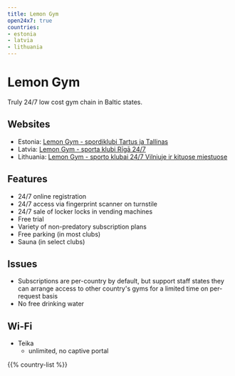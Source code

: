 ```yaml
---
title: Lemon Gym
open24x7: true
countries:
- estonia
- latvia
- lithuania
---
```


# Lemon Gym

Truly 24/7 low cost gym chain in Baltic states.

## Websites
- Estonia: [Lemon Gym - spordiklubi Tartus ja Tallinas](https://www.lemongym.ee)
- Latvia: [Lemon Gym - sporta klubi Rīgā 24/7](https://www.lemongym.lv)
- Lithuania: [Lemon Gym - sporto klubai 24/7 Vilniuje ir kituose miestuose](https://www.lemongym.lt)

## Features
- 24/7 online registration
- 24/7 access via fingerprint scanner on turnstile
- 24/7 sale of locker locks in vending machines
- Free trial
- Variety of non-predatory subscription plans
- Free parking (in most clubs)
- Sauna (in select clubs)

## Issues
- Subscriptions are per-country by default, but support staff states they can arrange access to other country's gyms for a limited time on per-request basis
- No free drinking water

## Wi-Fi
- Teika
    - unlimited, no captive portal

{{% country-list %}}
